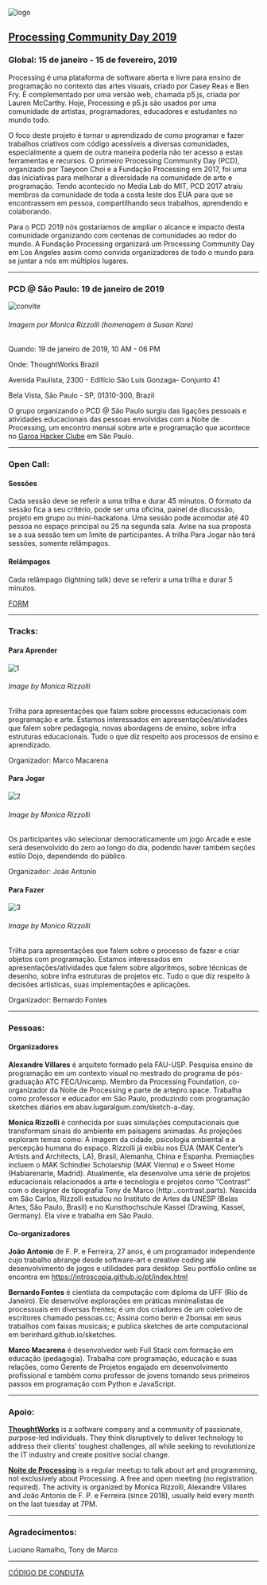 ![logo](https://raw.githubusercontent.com/arteprog/PCD-SP-19/master/assets/PCD_circle__logo(1).png)

## [Processing Community Day 2019](https://day.processing.org/)

### Global: 15 de janeiro - 15 de fevereiro, 2019

Processing é uma plataforma de software aberta e livre para ensino de programação no contexto das artes visuais, criado por Casey Reas e Ben Fry. É complementado por uma versão web, chamada p5.js, criada por Lauren McCarthy. Hoje, Processing e p5.js são usados por uma comunidade de artistas, programadores, educadores e estudantes no mundo todo.

O foco deste projeto é tornar o aprendizado de como programar e fazer trabalhos criativos com código acessíveis a diversas comunidades, especialmente a quem de outra maneira poderia não ter acesso a estas ferramentas e recursos. O primeiro Processing Community Day (PCD), organizado por Taeyoon Choi e a Fundação Processing em 2017, foi uma das iniciativas para melhorar a diversidade na comunidade de arte e programação. Tendo acontecido no Media Lab do MIT, PCD 2017 atraiu membros da comunidade de toda a costa leste dos EUA para que se encontrassem em pessoa, compartilhando seus trabalhos, aprendendo e colaborando.

Para o PCD 2019 nós gostaríamos de ampliar o alcance e impacto desta comunidade organizando com centenas de comunidades ao redor do mundo. A Fundação Processing organizará um Processing Community Day em Los Angeles assim como convida organizadores de todo o mundo para se juntar a nós em múltiplos lugares.

<hr>

### PCD @ São Paulo: 19 de janeiro de 2019

![convite](https://raw.githubusercontent.com/arteprog/PCD-SP-19/master/assets/pcd.jpg)

###### Imagem por Monica Rizzolli (homenagem à Susan Kare)

Quando: 19 de janeiro de 2019, 10 AM - 06 PM

Onde: ThoughtWorks Brazil

Avenida Paulista, 2300 - Edifício São Luis Gonzaga- Conjunto 41

Bela Vista, São Paulo - SP, 01310-300, Brazil 

O grupo organizando o PCD @ São Paulo surgiu das ligações pessoais e atividades educacionais das pessoas envolvidas com a Noite de Processing, um encontro mensal sobre arte e programação que acontece no [Garoa Hacker Clube](https://garoa.net.br/wiki/P%C3%A1gina_principal) em São Paulo.

<hr>

### Open Call:

#### Sessões
Cada sessão deve se referir a uma trilha e durar 45 minutos. O formato da sessão fica a seu critério, pode ser uma oficina, painel de discussão, projeto em grupo ou mini-hackatona. Uma sessão pode acomodar até 40 pessoa no espaço principal ou 25 na segunda sala. Avise na sua proposta se a sua sessão tem um limite de participantes. A trilha Para Jogar não terá sessões, somente relâmpagos. 

#### Relâmpagos
Cada relâmpago (lightning talk) deve se referir a uma trilha e durar 5 minutos.

[FORM](https://docs.google.com/forms/d/e/1FAIpQLScZSPhHWXLH8TPJV9-5wLNu0PjhI1Xw2HCx4kNg-lc-BkuNKA/viewform?usp=sf_link)

<hr>

### Tracks:

#### Para Aprender

![1](https://raw.githubusercontent.com/arteprog/PCD-SP-19/master/assets/aprender.png)

###### Image by Monica Rizzolli 

Trilha para apresentações que falam sobre processos educacionais com programação e arte. Estamos interessados em apresentações/atividades que falem sobre pedagogia, novas abordagens de ensino, sobre infra estruturas educacionais. Tudo o que diz respeito aos processos de ensino e aprendizado.

Organizador: Marco Macarena

#### Para Jogar

![2](https://raw.githubusercontent.com/arteprog/PCD-SP-19/master/assets/jogar.png)

###### Image by Monica Rizzolli 

Os participantes vão selecionar democraticamente um jogo Arcade e este será desenvolvido do zero ao longo do dia, podendo haver também seções estilo Dojo, dependendo do público.

Organizador: João Antonio

#### Para Fazer

![3](https://raw.githubusercontent.com/arteprog/PCD-SP-19/master/assets/fazer.png)

###### Image by Monica Rizzolli 

Trilha para apresentações que falem sobre o processo de fazer e criar objetos com programação. Estamos interessados em apresentações/atividades que falem sobre algoritmos, sobre técnicas de desenho, sobre infra estruturas de projetos etc. Tudo o que diz respeito à decisões artísticas, suas implementações e aplicações.

Organizador: Bernardo Fontes

<hr>

### Pessoas:

#### Organizadores

**Alexandre Villares** é arquiteto formado pela FAU-USP. Pesquisa ensino de programação em um contexto visual no mestrado do programa de pós-graduação ATC FEC/Unicamp. Membro da Processing Foundation, co-organizador da Noite de Processing e parte de artepro.space. Trabalha como professor e educador em São Paulo, produzindo com programação sketches diários em abav.lugaralgum.com/sketch-a-day.

**Monica Rizzolli** é conhecida por suas simulações computacionais que transformam sinais do ambiente em paisagens animadas. As projeções exploram temas como: A imagem da cidade, psicologia ambiental e a percepção humana do espaço. Rizzolli já exibiu nos EUA (MAK Center’s Artists and Architects, LA),  Brasil, Alemanha, China e Espanha. Premiações incluem o MAK Schindler Scholarship (MAK Vienna) e o Sweet Home (Hablarenarte, Madrid). Atualmente, ela desenvolve uma série de projetos educacionais relacionados a arte e tecnologia e projetos como “Contrast” com o designer de tipografia Tony de Marco (http:..contrast.parts). Nascida em São Carlos, Rizzolli estudou no Instituto de Artes da UNESP (Belas Artes, São Paulo, Brasil) e no Kunsthochschule Kassel (Drawing, Kassel, Germany). Ela vive e trabalha em São Paulo.

#### Co-organizadores

**João Antonio** de F. P. e Ferreira, 27 anos, é um programador independente
cujo trabalho abrange desde software-art e creative coding até desenvolvimento de jogos
e utilidades para desktop. Seu portfólio online se encontra em https://introscopia.github.io/pt/index.html

**Bernardo Fontes** é cientista da computação com diploma da UFF (Rio de Janeiro).  Ele desenvolve explorações em práticas minimalistas de processuais em diversas frentes; é um dos criadores de um coletivo de escritores chamado pessoas.cc; Assina como berin e 2bonsai em seus trabalhos com faixas musicais; e publica sketches de arte computacional em berinhard.github.io/sketches.

**Marco Macarena** é desenvolvedor web Full Stack com formação em educação (pedagogia).
Trabalha com programação, educação e suas relações, como Gerente de Projetos engajado em desenvolvimento profissional e também como professor de jovens tomando seus primeiros passos em programação com Python e JavaScript.

<hr>

### Apoio:

**[ThoughtWorks](https://www.thoughtworks.com/)** is a software company and a community of passionate, purpose-led individuals. They think disruptively to deliver technology to address their clients' toughest challenges, all while seeking to revolutionize the IT industry and create positive social change.

**[Noite de Processing](https://garoa.net.br/wiki/Noite_de_Processing)** is a regular meetup to talk about art and programming, not exclusively about Processing. A free and open meeting (no registration required). The activity is organized by Monica Rizzolli, Alexandre Villares and João Antonio de F. P. e Ferreira (since 2018), usually held every month on the last tuesday at 7PM.

<hr>

### Agradecimentos:

Luciano Ramalho, Tony de Marco

<hr>
  
[CÓDIGO DE CONDUTA](https://github.com/arteprog/PCD-SP-19/blob/master/assets/Co%CC%81digo%20de%20Conduta%20para%20eventos%20na%20TW(1).pdf)  
